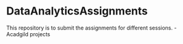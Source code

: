 # DataAnalyticsAssignments
This repository is to submit the assignments for different sessions. - Acadgild projects
